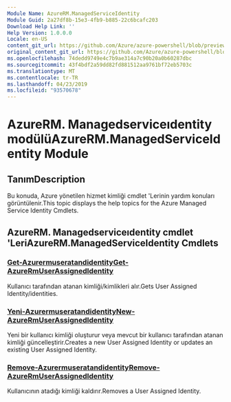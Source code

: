 ```yaml
---
Module Name: AzureRM.ManagedServiceIdentity
Module Guid: 2a27df8b-15e3-4fb9-b885-22c6bcafc203
Download Help Link: ''
Help Version: 1.0.0.0
Locale: en-US
content_git_url: https://github.com/Azure/azure-powershell/blob/preview/src/ResourceManager/ManagedServiceIdentity/Commands.ManagedServiceIdentity/help/AzureRM.ManagedServiceIdentity.md
original_content_git_url: https://github.com/Azure/azure-powershell/blob/preview/src/ResourceManager/ManagedServiceIdentity/Commands.ManagedServiceIdentity/help/AzureRM.ManagedServiceIdentity.md
ms.openlocfilehash: 74dedd9749e4c7b9ae314a7c90b20a0b60287dbc
ms.sourcegitcommit: 43f4bdf2a59dd82fd881512aa9761bf72eb5703c
ms.translationtype: MT
ms.contentlocale: tr-TR
ms.lasthandoff: 04/23/2019
ms.locfileid: "93570678"
---
```

# <span data-ttu-id="e317b-101">AzureRM. Managedserviceıdentity modülü</span><span class="sxs-lookup"><span data-stu-id="e317b-101">AzureRM.ManagedServiceIdentity Module</span></span>
## <span data-ttu-id="e317b-102">Tanım</span><span class="sxs-lookup"><span data-stu-id="e317b-102">Description</span></span>
<span data-ttu-id="e317b-103">Bu konuda, Azure yönetilen hizmet kimliği cmdlet 'Lerinin yardım konuları görüntülenir.</span><span class="sxs-lookup"><span data-stu-id="e317b-103">This topic displays the help topics for the Azure Managed Service Identity Cmdlets.</span></span>

## <span data-ttu-id="e317b-104">AzureRM. Managedserviceıdentity cmdlet 'Leri</span><span class="sxs-lookup"><span data-stu-id="e317b-104">AzureRM.ManagedServiceIdentity Cmdlets</span></span>
### [<span data-ttu-id="e317b-105">Get-Azurermuseratandidentity</span><span class="sxs-lookup"><span data-stu-id="e317b-105">Get-AzureRmUserAssignedIdentity</span></span>](Get-AzureRmUserAssignedIdentity.md)
<span data-ttu-id="e317b-106">Kullanıcı tarafından atanan kimliği/kimlikleri alır.</span><span class="sxs-lookup"><span data-stu-id="e317b-106">Gets User Assigned Identity/identities.</span></span>

### [<span data-ttu-id="e317b-107">Yeni-Azurermuseratandidentity</span><span class="sxs-lookup"><span data-stu-id="e317b-107">New-AzureRmUserAssignedIdentity</span></span>](New-AzureRmUserAssignedIdentity.md)
<span data-ttu-id="e317b-108">Yeni bir kullanıcı kimliği oluşturur veya mevcut bir kullanıcı tarafından atanan kimliği güncelleştirir.</span><span class="sxs-lookup"><span data-stu-id="e317b-108">Creates a new User Assigned Identity or updates an existing User Assigned Identity.</span></span>

### [<span data-ttu-id="e317b-109">Remove-Azurermuseratandidentity</span><span class="sxs-lookup"><span data-stu-id="e317b-109">Remove-AzureRmUserAssignedIdentity</span></span>](Remove-AzureRmUserAssignedIdentity.md)
<span data-ttu-id="e317b-110">Kullanıcının atadığı kimliği kaldırır.</span><span class="sxs-lookup"><span data-stu-id="e317b-110">Removes a User Assigned Identity.</span></span>

